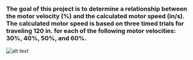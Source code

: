 ### The goal of this project is to determine a relationship between the motor velocity (%) and the calculated motor speed (in/s). The calculated motor speed is based on three timed trials for traveling 120 in. for each of the following motor velocities: 30%, 40%, 50%, and 60%.

![alt text](image.png)
